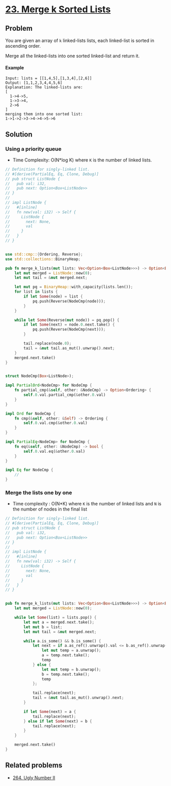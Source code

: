 # [23. Merge k Sorted Lists](https://leetcode.com/problems/merge-k-sorted-lists/)

## Problem

You are given an array of `k` linked-lists lists, each linked-list is sorted in
ascending order.

Merge all the linked-lists into one sorted linked-list and return it.

#### Example

```text
Input: lists = [[1,4,5],[1,3,4],[2,6]]
Output: [1,1,2,3,4,4,5,6]
Explanation: The linked-lists are:
[
  1->4->5,
  1->3->4,
  2->6
]
merging them into one sorted list:
1->1->2->3->4->4->5->6
```

## Solution

### Using a priority queue

* Time Complexity: O(N*log K)  where `K` is the number of linked lists.

```rust
// Definition for singly-linked list.
// #[derive(PartialEq, Eq, Clone, Debug)]
// pub struct ListNode {
//   pub val: i32,
//   pub next: Option<Box<ListNode>>
// }
// 
// impl ListNode {
//   #[inline]
//   fn new(val: i32) -> Self {
//     ListNode {
//       next: None,
//       val
//     }
//   }
// }


use std::cmp::{Ordering, Reverse};
use std::collections::BinaryHeap;

pub fn merge_k_lists(mut lists: Vec<Option<Box<ListNode>>>) -> Option<Box<ListNode>> {
    let mut merged = ListNode::new(0);
    let mut tail = &mut merged.next;

    let mut pq = BinaryHeap::with_capacity(lists.len());
    for list in lists {
        if let Some(node) = list {
            pq.push(Reverse(NodeCmp(node)));
        }
    }

    while let Some(Reverse(mut node)) = pq.pop() {
        if let Some(next) = node.0.next.take() {
            pq.push(Reverse(NodeCmp(next)));
        }

        tail.replace(node.0);
        tail = &mut tail.as_mut().unwrap().next;
    }
    merged.next.take()
}


struct NodeCmp(Box<ListNode>);

impl PartialOrd<NodeCmp> for NodeCmp {
    fn partial_cmp(&self, other: &NodeCmp) -> Option<Ordering> {
        self.0.val.partial_cmp(&other.0.val)
    }
}

impl Ord for NodeCmp {
    fn cmp(&self, other: &Self) -> Ordering {
        self.0.val.cmp(&other.0.val)
    }
}

impl PartialEq<NodeCmp> for NodeCmp {
    fn eq(&self, other: &NodeCmp) -> bool {
        self.0.val.eq(&other.0.val)
    }
}

impl Eq for NodeCmp {
    //
}
```

### Merge the lists one by one

* Time complexity : O(N*K) where `K` is the number of linked lists and `N` is
  the number of nodes in the final list

```rust
// Definition for singly-linked list.
// #[derive(PartialEq, Eq, Clone, Debug)]
// pub struct ListNode {
//   pub val: i32,
//   pub next: Option<Box<ListNode>>
// }
// 
// impl ListNode {
//   #[inline]
//   fn new(val: i32) -> Self {
//     ListNode {
//       next: None,
//       val
//     }
//   }
// }


pub fn merge_k_lists(mut lists: Vec<Option<Box<ListNode>>>) -> Option<Box<ListNode>> {
    let mut merged = ListNode::new(0);

    while let Some(list) = lists.pop() {
        let mut a = merged.next.take();
        let mut b = list;
        let mut tail = &mut merged.next;

        while a.is_some() && b.is_some() {
            let next = if a.as_ref().unwrap().val <= b.as_ref().unwrap().val {
                let mut temp = a.unwrap();
                a = temp.next.take();
                temp
            } else {
                let mut temp = b.unwrap();
                b = temp.next.take();
                temp
            };

            tail.replace(next);
            tail = &mut tail.as_mut().unwrap().next;
        }

        if let Some(next) = a {
            tail.replace(next);
        } else if let Some(next) = b {
            tail.replace(next);
        }
    }

    merged.next.take()
}

```

## Related problems

* [264. Ugly Number II](200%20-%20299/264%20-%20Ugly%20Number%20II.md)

